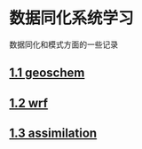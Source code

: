 # 数据同化系统学习

数据同化和模式方面的一些记录

## [1.1 geoschem](https://github.com/hgrhgy/assim_tutor/tree/master/geoschem)

## [1.2 wrf](https://github.com/hgrhgy/assim_tutor/tree/master/wrf)

## [1.3 assimilation](https://github.com/hgrhgy/assim_tutor/tree/master/assim)
